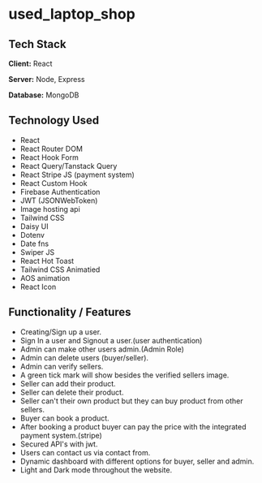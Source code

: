 ﻿# used_laptop_shop


## Tech Stack

**Client:** React

**Server:** Node, Express

**Database:** MongoDB


## Technology Used

- React
- React Router DOM
- React Hook Form
- React Query/Tanstack Query 
- React Stripe JS (payment system)
- React Custom Hook 
- Firebase Authentication
- JWT (JSONWebToken)
- Image hosting api
- Tailwind CSS
- Daisy UI
- Dotenv
- Date fns
- Swiper JS
- React Hot Toast
- Tailwind CSS Animatied
- AOS animation
- React Icon


## Functionality / Features
- Creating/Sign up a user.
- Sign In a user and Signout a user.(user authentication)
- Admin can make other users admin.(Admin Role)
- Admin can delete users (buyer/seller).
- Admin can verify sellers.
- A green tick mark will show besides the verified sellers image.
- Seller can add their product.
- Seller can delete their product.
- Seller can't their own product but they can buy product from other sellers. 
- Buyer can book a product.
- After booking a product buyer can pay the price with the integrated payment system.(stripe)
- Secured API's with jwt.
- Users can contact us via contact from.
- Dynamic dashboard with different options for buyer, seller and admin.
- Light and Dark mode throughout the website.




